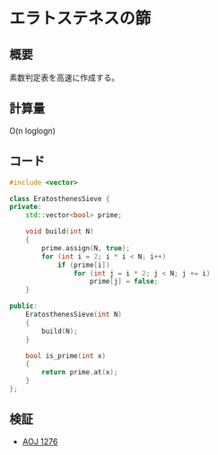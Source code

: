 # エラトステネスの篩
## 概要
素数判定表を高速に作成する。

## 計算量
O(n loglogn)

## コード
```cpp
#include <vector>

class EratosthenesSieve {
private:
    std::vector<bool> prime;

    void build(int N)
    {
        prime.assign(N, true);
        for (int i = 2; i * i < N; i++)
            if (prime[i])
                for (int j = i * 2; j < N; j += i)
                    prime[j] = false;
    }

public:
    EratosthenesSieve(int N)
    {
        build(N);
    }

    bool is_prime(int x)
    {
        return prime.at(x);
    }
};
```

## 検証
- [AOJ 1276](https://onlinejudge.u-aizu.ac.jp/challenges/search/titles/1276)